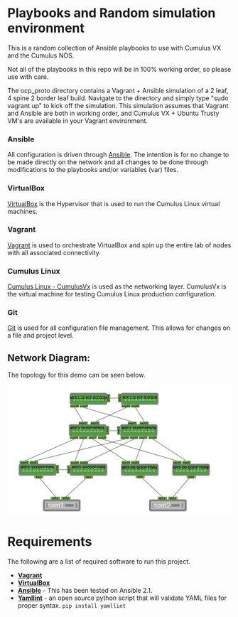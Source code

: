 # Playbooks and Random simulation environment
This is a random collection of Ansible playbooks to use with Cumulus VX and the Cumulus NOS. 

Not all of the playbooks in this repo will be in 100% working order, so please use with care. 

The ocp_proto directory contains a Vagrant + Ansible simulation of a 2 leaf, 4 spine 2 border leaf build. Navigate to the directory and simply type "sudo vagrant up" to kick off the simulation. This simulation assumes that Vagrant and Ansible are both in working order, and Cumulus VX + Ubuntu Trusty VM's are available in your Vagrant environment.

### Ansible
All configuration is driven through [Ansible](http://ansible.com). The intention is for no change to be made directly on the network and all changes to be done through modifications to the playbooks and/or variables (var) files.

### VirtualBox
[VirtualBox](https://www.virtualbox.org/wiki/Downloads) is the Hypervisor that is used to run the Cumulus Linux virtual machines.

### Vagrant
[Vagrant](https://www.vagrantup.com/) is used to orchestrate VirtualBox and spin up the entire lab of nodes with all associated connectivity. 

### Cumulus Linux
[Cumulus Linux - CumulusVx](http://cumulusnetworks.com/cumulus-vx/) is used as the networking layer. CumulusVx is the virtual machine for testing Cumulus Linux production configuration. 

### Git
[Git](https://git-scm.com/) is used for all configuration file management. This allows for changes on a file and project level. 

## Network Diagram:
The topology for this demo can be seen below.

![Diagram](https://github.com/kwitherstine/testing_T/blob/master/ocp_proto.png?raw=true)

# Requirements
The following are a list of required software to run this project.
* **[Vagrant](https://www.vagrantup.com/)**
* **[VirtualBox](https://www.virtualbox.org/wiki/Downloads)**
* **[Ansible](http://ansible.com)** - This has been tested on Ansible 2.1.
* **[Yamllint](https://pypi.python.org/pypi/yamllint)** - an open source python script that will validate YAML files for proper syntax. `pip install yamllint` 
